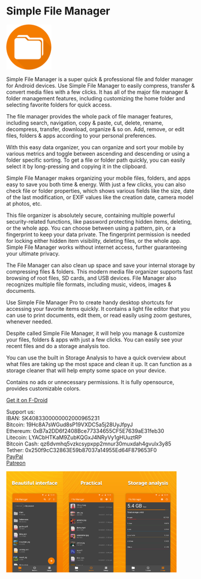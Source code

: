# Simple File Manager

<img alt="Logo" src="graphics/icon.png" width="120" />

Simple File Manager is a super quick & professional file and folder manager for Android devices. Use Simple File Manager to easily compress, transfer & convert media files with a few clicks. It has all of the major file manager & folder management features, including customizing the home folder and selecting favorite folders for quick access. 

The file manager provides the whole pack of file manager features, including search, navigation, copy & paste, cut, delete, rename, decompress, transfer, download, organize & so on. Add, remove, or edit files, folders & apps according to your personal preferences. 

With this easy data organizer, you can organize and sort your mobile by various metrics and toggle between ascending and descending or using a folder specific sorting. To get a file or folder path quickly, you can easily select it by long-pressing and copying it in the clipboard. 

Simple File Manager makes organizing your mobile files, folders, and apps easy to save you both time & energy. With just a few clicks, you can also check file or folder properties, which shows various fields like the size, date of the last modification, or EXIF values like the creation date, camera model at photos, etc. 

This file organizer is absolutely secure, containing multiple powerful security-related functions, like password protecting hidden items, deleting, or the whole app. You can choose between using a pattern, pin, or a fingerprint to keep your data private. The fingerprint permission is needed for locking either hidden item visibility, deleting files, or the whole app. Simple File Manager works without internet access, further guaranteeing your ultimate privacy. 

The File Manager can also clean up space and save your internal storage by compressing files & folders. This modern media file organizer supports fast browsing of root files, SD cards, and USB devices. File Manager also recognizes multiple file formats, including music, videos, images & documents. 

Use Simple File Manager Pro to create handy desktop shortcuts for accessing your favorite items quickly. It contains a light file editor that you can use to print documents, edit them, or read easily using zoom gestures, whenever needed. 

Despite called Simple File Manager, it will help you manage & customize your files, folders & apps with just a few clicks. You can easily see your recent files and do a storage analysis too.

You can use the built in Storage Analysis to have a quick overview about what files are taking up the most space and clean it up. It can function as a storage cleaner that will help empty some space on your device.

Contains no ads or unnecessary permissions. It is fully opensource, provides customizable colors.

<a href="https://f-droid.org/packages/com.simplemobiletools.filemanager.pro">Get it on F-Droid</a>

Support us:  
IBAN: SK4083300000002000965231  
Bitcoin: 19Hc8A7sWGud8sP19VXDC5a5j28UyJfpyJ  
Ethereum: 0xB7a2DD6f2408Bce77334655CF5E7639aE31feb30  
Litecoin: LYACbHTKaM9ZubKQGxJ4NRyVy1gHUuztRP  
Bitcoin Cash: qz6dvmhq5vzkcsypxpp2mnur30muxdah4gvulx3y85  
Tether: 0x250f9cC32863E59b87037a14955Ed64F879653F0  
<a href="https://paypal.me/SimpleMobileTools?country.x=SK&locale.x=en_US">PayPal</a>  
<a href="https://www.patreon.com/tiborkaputa">Patreon</a>

<div style="display:flex;">
<img alt="App image" src="fastlane/metadata/android/en-US/images/phoneScreenshots/1_en-US.jpeg" width="30%">
<img alt="App image" src="fastlane/metadata/android/en-US/images/phoneScreenshots/3_en-US.jpeg" width="30%">
<img alt="App image" src="fastlane/metadata/android/en-US/images/phoneScreenshots/4_en-US.jpeg" width="30%">
</div>
